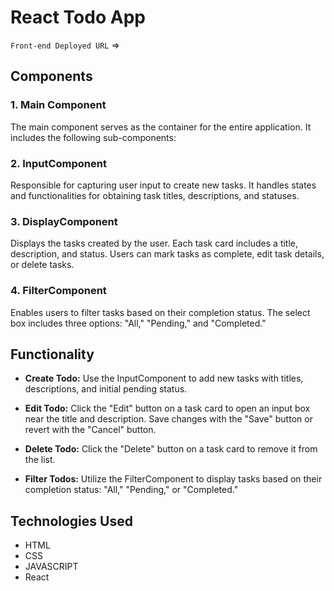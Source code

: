 # React Todo App

`Front-end Deployed URL` =>


## Components

### 1. Main Component

The main component serves as the container for the entire application. It includes the following sub-components:

### 2. InputComponent

Responsible for capturing user input to create new tasks. It handles states and functionalities for obtaining task titles, descriptions, and statuses.

### 3. DisplayComponent

Displays the tasks created by the user. Each task card includes a title, description, and status. Users can mark tasks as complete, edit task details, or delete tasks.

### 4. FilterComponent

Enables users to filter tasks based on their completion status. The select box includes three options: "All," "Pending," and "Completed."

## Functionality

- **Create Todo:** Use the InputComponent to add new tasks with titles, descriptions, and initial pending status.

- **Edit Todo:** Click the "Edit" button on a task card to open an input box near the title and description. Save changes with the "Save" button or revert with the "Cancel" button.

- **Delete Todo:** Click the "Delete" button on a task card to remove it from the list.

- **Filter Todos:** Utilize the FilterComponent to display tasks based on their completion status: "All," "Pending," or "Completed."

## Technologies Used

- HTML
- CSS
- JAVASCRIPT
- React

